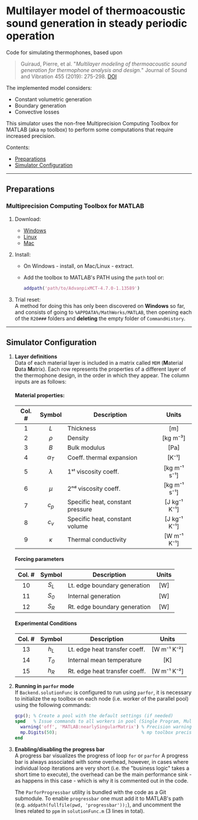 # Multilayer model of thermoacoustic sound generation in steady periodic operation

Code for simulating thermophones, based upon 

> Guiraud, Pierre, et al. "_Multilayer modeling of thermoacoustic sound generation for thermophone analysis and design._" Journal of Sound and Vibration 455 (2019): 275-298. [DOI](https://doi.org/10.1016/j.jsv.2019.05.001)

The implemented model considers:

* Constant volumetric generation
* Boundary generation
* Convective losses

This simulator uses the non-free Multiprecision Computing Toolbox for MATLAB (aka `mp` toolbox) to perform some computations that require increased precision.

Contents:

* [Preparations](#prep)
* [Simulator Configuration](#config)

--------------

<a name="prep"></a>

## Preparations

### Multiprecision Computing Toolbox for MATLAB

  1. Download:
     * [Windows](https://www.advanpix.com/wp-content/plugins/download-monitor/download.php?id=1) 
     * [Linux](https://www.advanpix.com/wp-content/plugins/download-monitor/download.php?id=8)
     * [Mac](https://www.advanpix.com/wp-content/plugins/download-monitor/download.php?id=9)
  
  1. Install:
     * On Windows - install, on Mac/Linux - extract.
     * Add the toolbox to MATLAB's PATH using the `path` tool or:

        ```matlab
        addpath('path/to/AdvanpixMCT-4.7.0-1.13589')
        ```

  1. Trial reset:  
     A method for doing this has only been discovered on **Windows** so far, and consists of going to `%APPDATA%/MathWorks/MATLAB`, then opening each of the `R20###` folders and **deleting** the empty folder of `CommandHistory`.

--------------

<a name="config"></a>

## Simulator Configuration

1. **Layer definitions**  
Data of each material layer is included in a matrix called `MDM` (**M**aterial **D**ata **M**atrix). Each row represents the properties of a different layer of the thermophone design,
in the order in which they appear. The column inputs are as follows:

    #### Material properties:

    | Col. # |         Symbol        | Description                         |      Units      |
    |:------:|:---------------------:|-------------------------------------|:---------------:|
    |    1   |  _L_                  | Thickness                           |       [m]       |
    |    2   |  _ρ_                  | Density                             |     [kg m⁻³]    |
    |    3   |  _B_                  | Bulk modulus                        |       [Pa]      |
    |    4   | _α<sub>T</sub>_       | Coeff. thermal expansion            |      [K⁻¹]      |
    |    5   | _λ_                   | 1ˢᵗ viscosity coeff.                |   [kg m⁻¹ s⁻¹]  |
    |    6   | _μ_                   | 2ⁿᵈ viscosity coeff.                |   [kg m⁻¹ s⁻¹]  |
    |    7   | _c<sub>p</sub>_       | Specific heat, constant pressure    |   [J kg⁻¹ K⁻¹]  |
    |    8   | _c<sub>v</sub>_       | Specific heat, constant volume      |   [J kg⁻¹ K⁻¹]  |
    |    9   | _κ_                   | Thermal conductivity                |   [W m⁻¹ K⁻¹]   |

    #### Forcing parameters

    | Col. # |      Symbol      |  Description                 | Units |
    |:------:|:----------------:|------------------------------|:-----:|
    |   10   | _S<sub>L</sub>_  | Lt. edge boundary generation |  [W]  |
    |   11   | _S<sub>0</sub>_  | Internal generation          |  [W]  |
    |   12   | _S<sub>R</sub>_  | Rt. edge boundary generation |  [W]  |

    #### Experimental Conditions

    | Col. # | Symbol | Description                             |      Units     |
    |:------:|:------:|-----------------------------------------|:--------------:|
    |   13   |  _h<sub>L</sub>_ | Lt. edge heat transfer coeff. |  [W m⁻¹ K⁻²]   |
    |   14   |  _T<sub>0</sub>_ | Internal mean temperature     |      [K]       |
    |   15   |  _h<sub>R</sub>_ | Rt. edge heat transfer coeff. |  [W m⁻¹ K⁻²]   |

1. **Running in `parfor` mode**  
If `Backend.solutionFunc` is configured to run using `parfor`, it is necessary to initialize the `mp` toolbox on each node (i.e. worker of the parallel pool) using the following commands:

    ```matlab
    gcp(); % Create a pool with the default settings (if needed)
    spmd   % Issue commands to all workers in pool (Single Program, Multiple Data)
      warning('off', 'MATLAB:nearlySingularMatrix') % Precision warning toggle
      mp.Digits(50);                                % mp toolbox precision setup
    end
    ```

1. **Enabling/disabling the progress bar**  
A progress bar visualizes the progress of loop `for` or `parfor` A progress bar is always associated with some overhead, however, in cases where individual loop iterations are very short (i.e. the "business logic" takes a short time to execute), the overhead can be the main performance sink - as happens in this case - which is why it is commented out in the code. 

    The `ParforProgressbar` utility is bundled with the code as a Git submodule. To enable `progressbar` one must add it to MATLAB's path (e.g. `addpath(fullfile(pwd, 'progressbar'));`), and uncomment the lines related to `ppm` in `solutionFunc.m` (3 lines in total).
    